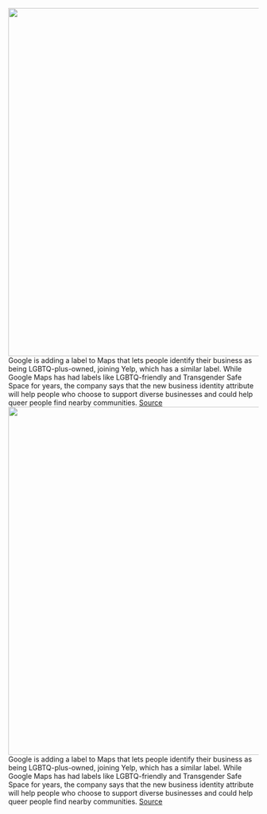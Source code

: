 <img src='https://cdn.vox-cdn.com/thumbor/CKlJ5L_IpMlJdeI_IrKtbnTgx-s=/0x0:2340x1930/1200x800/filters:focal(805x1220:1179x1594)/cdn.vox-cdn.com/uploads/chorus_image/image/71003022/Screen_Shot_2022_06_20_at_07.30.05.0.png' width='700px' /><br/>
Google is adding a label to Maps that lets people identify their business as being LGBTQ-plus-owned, joining Yelp, which has a similar label. While Google Maps has had labels like LGBTQ-friendly and Transgender Safe Space for years, the company says that the new business identity attribute will help people who choose to support diverse businesses and could help queer people find nearby communities.
<a href='https://www.theverge.com/2022/6/22/23175603/google-maps-lgbtq-plus-owned-business-label-identifier'> Source <a/><img src='https://cdn.vox-cdn.com/thumbor/CKlJ5L_IpMlJdeI_IrKtbnTgx-s=/0x0:2340x1930/1200x800/filters:focal(805x1220:1179x1594)/cdn.vox-cdn.com/uploads/chorus_image/image/71003022/Screen_Shot_2022_06_20_at_07.30.05.0.png' width='700px' /><br/>
Google is adding a label to Maps that lets people identify their business as being LGBTQ-plus-owned, joining Yelp, which has a similar label. While Google Maps has had labels like LGBTQ-friendly and Transgender Safe Space for years, the company says that the new business identity attribute will help people who choose to support diverse businesses and could help queer people find nearby communities.
<a href='https://www.theverge.com/2022/6/22/23175603/google-maps-lgbtq-plus-owned-business-label-identifier'> Source <a/>